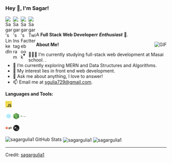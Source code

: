 

<h3 title="hehehe"> Hey 👋, I'm Sagar!</h3>

<a href="https://www.linkedin.com/in/sagar-gulia">
  <img align="left" alt="Sagar's LinkedIn" width="24px" src="https://cdn.jsdelivr.net/npm/simple-icons@v3/icons/linkedin.svg" />
</a>
<a href="https://www.instagram.com/sagar_gulia1/">
  <img align="left" alt="Sagar's Instagram" width="24px" src="https://cdn.jsdelivr.net/npm/simple-icons@v3/icons/instagram.svg" />
</a>
<a href="https://www.facebook.com/sagar.gulia.5494/">
  <img align="left" alt="Sagar's Facebook" width="24px" src="https://cdn.jsdelivr.net/npm/simple-icons@v3/icons/facebook.svg" />
</a>
<a href="https://twitter.com/sagar_gulia1">
  <img align="left" alt="Sagar Twitter" width="24px" src="https://cdn.jsdelivr.net/npm/simple-icons@3.13.0/icons/twitter.svg" />
</a>




<br />
<br />

A **Full Stack Web Developerr** ***Enthusiast*** 🚀.
 

  <img align="right" alt="GIF" src="https://i.pinimg.com/originals/e4/26/70/e426702edf874b181aced1e2fa5c6cde.gif" />

**About Me!**

- 👨🏽‍💻 I’m currently studying full-stack web development at Masai school.
.
- 🌱 I’m currently exploring MERN and Data Structures and Algorithms. 
- 🤔 My interest lies in front end web development.
- 💬 Ask me about anything, I love to answer!
- 📫 Email me at [sgulia729@gmail.com](mailto:sgulia729@gmail.com).



**Languages and Tools:**  


<code><img height="20" src="https://raw.githubusercontent.com/github/explore/80688e429a7d4ef2fca1e82350fe8e3517d3494d/topics/javascript/javascript.png"></code>

<code><img height="20" src="https://raw.githubusercontent.com/github/explore/80688e429a7d4ef2fca1e82350fe8e3517d3494d/topics/react/react.png"></code>
<code><img height="20" src="https://raw.githubusercontent.com/github/explore/80688e429a7d4ef2fca1e82350fe8e3517d3494d/topics/nodejs/nodejs.png"></code>
<code><img height="20" src="https://raw.githubusercontent.com/github/explore/80688e429a7d4ef2fca1e82350fe8e3517d3494d/topics/mongodb/mongodb.png"></code>

<code><img height="20" src="https://raw.githubusercontent.com/github/explore/80688e429a7d4ef2fca1e82350fe8e3517d3494d/topics/git/git.png"></code>
<code><img height="20" src="https://raw.githubusercontent.com/github/explore/80688e429a7d4ef2fca1e82350fe8e3517d3494d/topics/terminal/terminal.png"></code>

<img src="https://github-readme-stats.vercel.app/api?username=sagargulia1&show_icons=true&hide_border=true&count_private=true&theme=shades-of-purple&icon_color=fad000" alt="sagargulia1 GitHub Stats">
<img align="center" src="https://github-readme-streak-stats.herokuapp.com/?user=sagargulia1&count_private=true&theme=radical" alt="sagargulia1" />
<img align="center" width=500 src="https://github-readme-stats.vercel.app/api/top-langs/?username=sagargulia1&count_private=true&theme=radical" alt="sagargulia1" />

----
Credit: [sagargulia1](https://github.com/sagargulia1)
